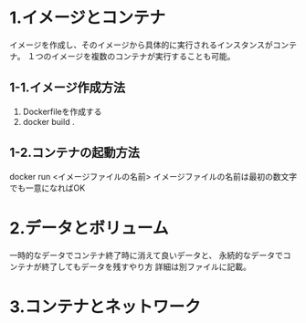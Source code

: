 # 1.イメージとコンテナ
イメージを作成し、そのイメージから具体的に実行されるインスタンスがコンテナ。
１つのイメージを複数のコンテナが実行することも可能。

## 1-1.イメージ作成方法

1. Dockerfileを作成する
2. docker build .

## 1-2.コンテナの起動方法

docker run <イメージファイルの名前>
イメージファイルの名前は最初の数文字でも一意になればOK

# 2.データとボリューム

一時的なデータでコンテナ終了時に消えて良いデータと、
永続的なデータでコンテナが終了してもデータを残すやり方
詳細は別ファイルに記載。

# 3.コンテナとネットワーク
